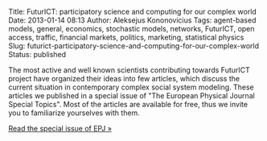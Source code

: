 Title: FuturICT: participatory science and computing for our complex world
Date: 2013-01-14 08:13
Author: Aleksejus Kononovicius
Tags: agent-based models, general, economics, stochastic models, networks, FuturICT, open access, traffic, financial markets, politics, marketing, statistical physics
Slug: futurict-participatory-science-and-computing-for-our-complex-world
Status: published

The
most active and well known scientists contributing towards FuturICT
project have organized their ideas into few articles, which discuss the
current situation in contemporary complex social system modeling. These
articles we published in a special issue of "The European Physical
Journal Special Topics". Most of the articles are available for free,
thus we invite you to familiarize yourselves with them.

[Read the special issue of EPJ
»](https://link.springer.com/journal/11734/volumes-and-issues/214-1 "The European Physical Journal Special Topics, Volume 214, Issue 1")
